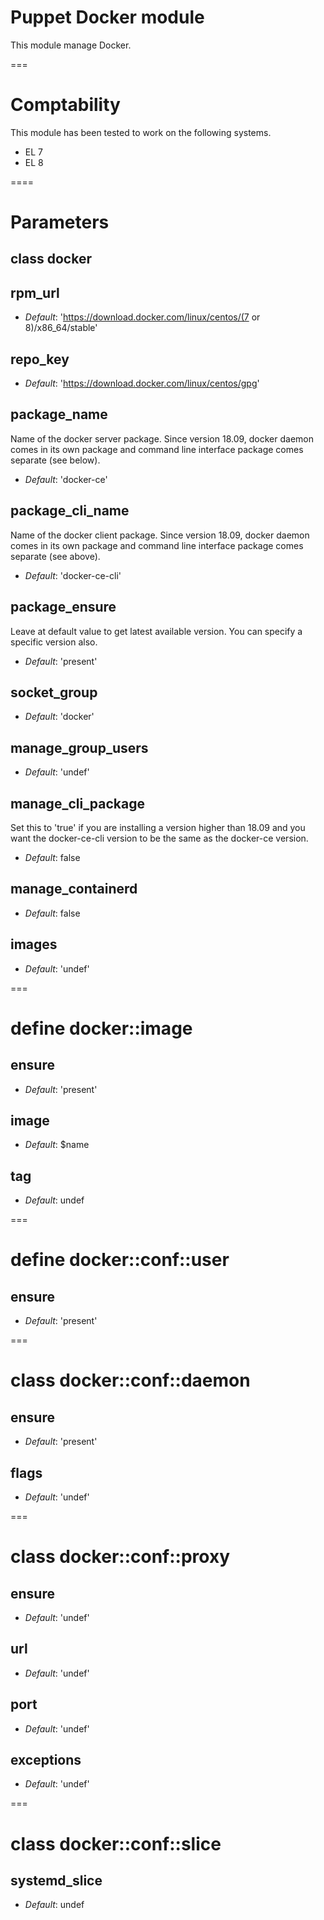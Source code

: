 # Puppet Docker module

This module manage Docker.

===

# Comptability

This module has been tested to work on the following systems.

* EL 7
* EL 8

====

# Parameters

## class docker

rpm_url
-------

- *Default*: 'https://download.docker.com/linux/centos/(7 or 8)/x86_64/stable'

repo_key
--------

- *Default*: 'https://download.docker.com/linux/centos/gpg'

package_name
------------
Name of the docker server package.  Since version 18.09, docker daemon comes in its own package and command line interface package comes separate (see below).

- *Default*: 'docker-ce'

package_cli_name
----------------
Name of the docker client package.  Since version 18.09, docker daemon comes in its own package and command line interface package comes separate (see above).

- *Default*: 'docker-ce-cli'

package_ensure
--------------
Leave at default value to get latest available version.  You can specify a specific version also.

- *Default*: 'present'

socket_group
------------

- *Default*: 'docker'

manage_group_users
------------------

- *Default*: 'undef'

manage_cli_package
------------------
Set this to 'true' if you are installing a version higher than 18.09 and you want the docker-ce-cli version to be the same as the docker-ce version.

- *Default*: false

manage_containerd
-----------------

- *Default*: false

images
------

- *Default*: 'undef'

===

# define docker::image

ensure
------

- *Default*: 'present'

image
-----

- *Default*: $name

tag
---

- *Default*: undef

===

# define docker::conf::user

ensure
------

- *Default*: 'present'

===

# class docker::conf::daemon

ensure
------

- *Default*: 'present'

flags
---

- *Default*: 'undef'

===

# class docker::conf::proxy

ensure
------

- *Default*: 'undef'

url
---

- *Default*: 'undef'

port
----

- *Default*: 'undef'

exceptions
----------

- *Default*: 'undef'

===

# class docker::conf::slice

systemd_slice
-------------

- *Default*: undef
